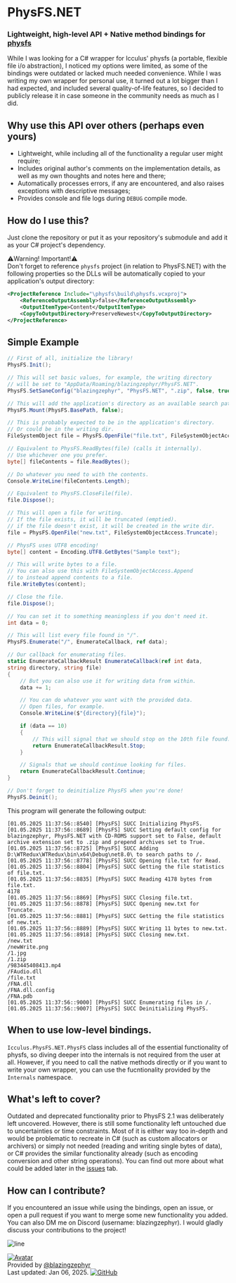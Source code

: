 # PhysFS.NET
### Lightweight, high-level API + Native method bindings for [physfs](https://github.com/icculus/physfs)
While I was looking for a C# wrapper for Icculus' physfs (a portable, flexible file i/o abstraction), I noticed my options were limited, as some of the bindings were outdated or lacked much needed convenience. While I was writing my own wrapper for personal use, it turned out a lot bigger than I had expected, and included several quality-of-life features, so I decided to publicly release it in case someone in the community needs as much as I did.

## Why use this API over others (perhaps even yours)
* Lightweight, while including all of the functionality a regular user might require;
* Includes original author's comments on the implementation details, as well as my own thoughts and notes here and there;
* Automatically processes errors, if any are encountered, and also raises exceptions with descriptive messages;
* Provides console and file logs during ``DEBUG`` compile mode.

## How do I use this?
Just clone the repository or put it as your repository's submodule and add it as your C# project's dependency.

⚠️Warning! Important!⚠️<br/>
Don't forget to reference ``physfs`` project (in relation to PhysFS.NET) with the following properties so the DLLs will be automatically copied to your application's output directory:
```xml
<ProjectReference Include="\physfs\build\physfs.vcxproj">
	<ReferenceOutputAssembly>false</ReferenceOutputAssembly>
	<OutputItemType>Content</OutputItemType>
	<CopyToOutputDirectory>PreserveNewest</CopyToOutputDirectory>
</ProjectReference>
```

## Simple Example
```cs
// First of all, initialize the library!
PhysFS.Init();

// This will set basic values, for example, the writing directory
// will be set to "AppData/Roaming/blazingzephyr/PhysFS.NET".
PhysFS.SetSaneConfig("blazingzephyr", "PhysFS.NET", ".zip", false, true);

// This will add the application's directory as an available search path.
PhysFS.Mount(PhysFS.BasePath, false);

// This is probably expected to be in the application's directory.
// Or could be in the writing dir.
FileSystemObject file = PhysFS.OpenFile("file.txt", FileSystemObjectAccess.Read);

// Equivalent to PhysFS.ReadBytes(file) (calls it internally).
// Use whichever one you prefer.
byte[] fileContents = file.ReadBytes();

// Do whatever you need to with the contents.
Console.WriteLine(fileContents.Length);

// Equivalent to PhysFS.CloseFile(file).
file.Dispose();

// This will open a file for writing.
// If the file exists, it will be truncated (emptied).
// if the file doesn't exist, it will be created in the write dir.
file = PhysFS.OpenFile("new.txt", FileSystemObjectAccess.Truncate);

// PhysFS uses UTF8 encoding!
byte[] content = Encoding.UTF8.GetBytes("Sample text");

// This will write bytes to a file.
// You can also use this with FileSystemObjectAccess.Append
// to instead append contents to a file.
file.WriteBytes(content);

// Close the file.
file.Dispose();

// You can set it to something meaningless if you don't need it.
int data = 0;

// This will list every file found in "/".
PhysFS.Enumerate("/", EnumerateCallback, ref data);

// Our callback for enumerating files.
static EnumerateCallbackResult EnumerateCallback(ref int data,
string directory, string file)
{
    // But you can also use it for writing data from within.
    data += 1;

    // You can do whatever you want with the provided data.
    // Open files, for example.
    Console.WriteLine($"{directory}{file}");

    if (data == 10)
    {
        // This will signal that we should stop on the 10th file found.
        return EnumerateCallbackResult.Stop;
    }

    // Signals that we should continue looking for files.
    return EnumerateCallbackResult.Continue;
}

// Don't forget to deinitialize PhysFS when you're done!
PhysFS.Deinit();
```
This program will generate the following output:
```
[01.05.2025 11:37:56::8540] [PhysFS] SUCC Initializing PhysFS.
[01.05.2025 11:37:56::8689] [PhysFS] SUCC Setting default config for blazingzephyr, PhysFS.NET with CD-ROMS support set to False, default archive extension set to .zip and prepend archives set to True.
[01.05.2025 11:37:56::8725] [PhysFS] SUCC Adding D:\WTRedux\WTRedux\bin\x64\Debug\net8.0\ to search paths to /.
[01.05.2025 11:37:56::8778] [PhysFS] SUCC Opening file.txt for Read.
[01.05.2025 11:37:56::8804] [PhysFS] SUCC Getting the file statistics of file.txt.
[01.05.2025 11:37:56::8835] [PhysFS] SUCC Reading 4178 bytes from file.txt.
4178
[01.05.2025 11:37:56::8869] [PhysFS] SUCC Closing file.txt.
[01.05.2025 11:37:56::8878] [PhysFS] SUCC Opening new.txt for Truncate.
[01.05.2025 11:37:56::8881] [PhysFS] SUCC Getting the file statistics of new.txt.
[01.05.2025 11:37:56::8889] [PhysFS] SUCC Writing 11 bytes to new.txt.
[01.05.2025 11:37:56::8918] [PhysFS] SUCC Closing new.txt.
/new.txt
/newWrite.png
/1.jpg
/1.zip
/983445408413.mp4
/FAudio.dll
/file.txt
/FNA.dll
/FNA.dll.config
/FNA.pdb
[01.05.2025 11:37:56::9000] [PhysFS] SUCC Enumerating files in /.
[01.05.2025 11:37:56::9007] [PhysFS] SUCC Deinitializing PhysFS.
```

## When to use low-level bindings.
``Icculus.PhysFS.NET.PhysFS`` class includes all of the essential functionality of physfs, so diving deeper into the internals is not required from the user at all. However, if you need to call the native methods directly or if you want to write your own wrapper, you can use the fucntionality provided by the ``Internals`` namespace.

## What's left to cover?
Outdated and deprecated functionality prior to PhysFS 2.1 was deliberately left uncovered. However, there is still some functionality left untouched due to uncertainties or time constraints. Most of it is either way too in-depth and would be problematic to recreate in C# (such as custom allocators or archivers) or simply not needed (reading and writing single bytes of data), or C# provides the similar functionality already (such as encoding conversion and other string operations). You can find out more about what could be added later in the [issues](https://github.com/blazingzephyr/PhysFS.NET/issues) tab.

## How can I contribute?
If you encountered an issue while using the bindings, open an issue, or open a pull request if you want to merge some new functionality you added. You can also DM me on Discord (username: blazingzephyr). I would gladly discuss your contributions to the project!

![line](https://capsule-render.vercel.app/api?type=rect&color=gradient&height=2)

[![Avatar](https://images.weserv.nl/?url=https://avatars.githubusercontent.com/u/119159668?v=4&h=96&w=96&fit=cover&mask=circle&maxage=7d)](https://github.com/blazingzephyr)<br>
Provided by [@blazingzephyr](https://github.com/blazingzephyr)<br>
Last updated: Jan 06, 2025.
[![GitHub](https://images.weserv.nl/?url=https://github.githubassets.com/images/modules/logos_page/GitHub-Mark.png&h=15&w=15&fit=none&mask=circle&maxage=7d)](https://github.com/blazingzephyr/PhysFS.NET/commits/main)
